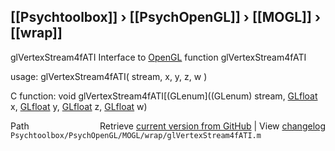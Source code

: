 ## [[Psychtoolbox]] &#8250; [[PsychOpenGL]] &#8250; [[MOGL]] &#8250; [[wrap]]

glVertexStream4fATI  Interface to [OpenGL](OpenGL) function glVertexStream4fATI  
  
usage:  glVertexStream4fATI( stream, x, y, z, w )  
  
C function:  void glVertexStream4fATI[(GLenum]((GLenum) stream, [GLfloat](GLfloat) x, [GLfloat](GLfloat) y, [GLfloat](GLfloat) z, [GLfloat](GLfloat) w)  




<div class="code_header" style="text-align:right;">
  <span style="float:left;">Path&nbsp;&nbsp;</span> <span class="counter">Retrieve <a href=
  "https://raw.github.com/Psychtoolbox-3/Psychtoolbox-3/beta/Psychtoolbox/PsychOpenGL/MOGL/wrap/glVertexStream4fATI.m">current version from GitHub</a> | View <a href=
  "https://github.com/Psychtoolbox-3/Psychtoolbox-3/commits/beta/Psychtoolbox/PsychOpenGL/MOGL/wrap/glVertexStream4fATI.m">changelog</a></span>
</div>
<div class="code">
  <code>Psychtoolbox/PsychOpenGL/MOGL/wrap/glVertexStream4fATI.m</code>
</div>

